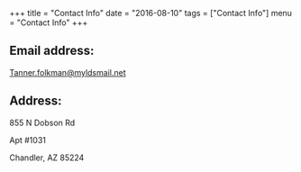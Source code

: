 +++
title = "Contact Info"
date = "2016-08-10"
tags = ["Contact Info"]
menu = "Contact Info"
+++

## Email address:

Tanner.folkman@myldsmail.net

## Address:

855 N Dobson Rd

Apt #1031

Chandler, AZ 85224